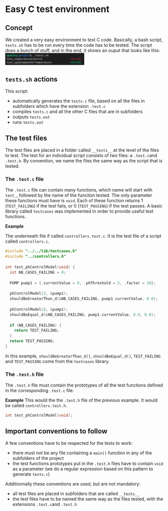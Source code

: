 # Easy C test environment

## Concept
We created a very easy environment to test C code. Basically, a bash script, `tests.sh` has to be run every time the code has to be tested. The script does a bunch of stuff, and in the end, it shows an ouput that looks like this:
<img src="./tests.png" alt="tests output" width="50%" class="center">

## `tests.sh` actions
This script:
-  automatically generates the `tests.c` file, based on all the files in subfolders which have the extension `.test.c`
- compiles `tests.c` and all the other C files that are in subfolders
- outputs `tests.out`
- runs `tests.out`

## The test files
The test files are placed in a folder called `__tests__` at the level of the files to test. The test for an individual script consists of two files: a `.test.c`and `.test.h`. By convention, we name the files the same way as the script that is tested.

### The `.test.c` file

The `.test.c` file can contain many functions, which name will start with `test_`, followed by the name of the funciton tested. The only parameter these functions must have is `void`. Each of these function returns 1 (`TEST_FAILING`) if the test fails, or 0 (`TEST_PASSING`) if the test passes. A basic library called `testcases` was implemented in order to provide useful test functions.

__Example__

The underneath file if called `controllers.test.c`. It is the test file of a script called `controllers.c`.

```cpp
#include "../../lib/testcases.h"
#include "../controllers.h"

int test_phControlModel(void) {
  int NB_CASES_FAILING = 0;

  PUMP pump1 = {.currentValue = 0, .phThreshold = 5, .factor = 10};

  phControlModel(3, &pump1);
  shouldBeGreaterThan_d(&NB_CASES_FAILING, pump1.currentValue, 0.0);

  phControlModel(8, &pump1);
  shouldBeEqual_d(&NB_CASES_FAILING, pump1.currentValue, 0.0, 0.0);

  if (NB_CASES_FAILING) {
    return TEST_FAILING;
  }
  return TEST_PASSING;
}
```

In this example, `shouldBeGreaterThan_d()`, `shouldBeEqual_d()`, `TEST_FAILING` and `TEST_PASSING` come from the `testcases` library.

### The `.test.h` file

The `.test.h` file must contain the prototypes of all the test functions defined in the corresponding `.test.c` file.

__Example__
This would the the `.test.h` file of the previous example. It would be called `controllers.test.h`.
```cpp
int test_phControlModel(void);
```

## Important conventions to follow

A few conventions have to be respected for the tests to work:
- there must not be any file containing a `main()` function in any of the subfolders of the project
- the test functions prototypes put in the `.test.h` files have to contain `void` as a parameter (we do a regular expression based on this pattern to generate `tests.c`)

Additionnally these conventions are used, but are not mandatory:
- all test files are placed in subfolders that are called `__tests__`
- the test files have to be named the same way as the files tested, with the extensions `.test.c`and `.test.h`
